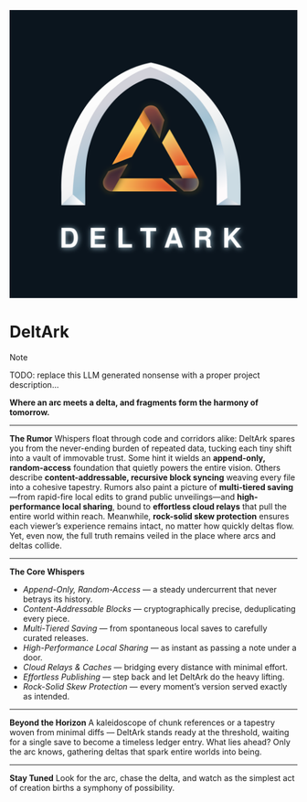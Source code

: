 ![DELTARK Logo](./deltark.svg)

# DeltArk

> [!NOTE]  
> TODO: replace this LLM generated nonsense with a proper project description...

**Where an arc meets a delta, and fragments form the harmony of tomorrow.**

---

**The Rumor**
Whispers float through code and corridors alike: DeltArk spares you from the never-ending burden of repeated data, tucking each tiny shift into a vault of immovable trust. Some hint it wields an **append-only, random-access** foundation that quietly powers the entire vision. Others describe **content-addressable, recursive block syncing** weaving every file into a cohesive tapestry. Rumors also paint a picture of **multi-tiered saving**—from rapid-fire local edits to grand public unveilings—and **high-performance local sharing**, bound to **effortless cloud relays** that pull the entire world within reach. Meanwhile, **rock-solid skew protection** ensures each viewer’s experience remains intact, no matter how quickly deltas flow. Yet, even now, the full truth remains veiled in the place where arcs and deltas collide.

---

**The Core Whispers**
- _Append-Only, Random-Access_ — a steady undercurrent that never betrays its history.
- _Content-Addressable Blocks_ — cryptographically precise, deduplicating every piece.
- _Multi-Tiered Saving_ — from spontaneous local saves to carefully curated releases.
- _High-Performance Local Sharing_ — as instant as passing a note under a door.
- _Cloud Relays & Caches_ — bridging every distance with minimal effort.
- _Effortless Publishing_ — step back and let DeltArk do the heavy lifting.
- _Rock-Solid Skew Protection_ — every moment’s version served exactly as intended.

---

**Beyond the Horizon**
A kaleidoscope of chunk references or a tapestry woven from minimal diffs — DeltArk stands ready at the threshold, waiting for a single save to become a timeless ledger entry. What lies ahead? Only the arc knows, gathering deltas that spark entire worlds into being.

---

**Stay Tuned**
Look for the arc, chase the delta, and watch as the simplest act of creation births a symphony of possibility.
